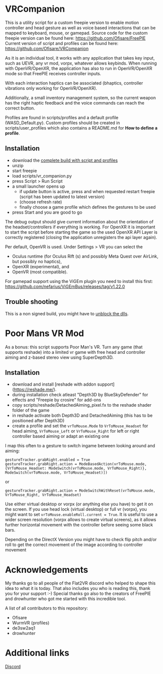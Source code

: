 # VRCompanion
This is a utility script for a custom freepie version to enable motion controller and head gesture as well as voice based interactions that can be mapped to keyboard, mouse, or gamepad.
Source code for the custom freepie version can be found here: https://github.com/Ofisare/FreePIE  
Current version of script and profiles can be found here: https://github.com/Ofisare/VRCompanion

As it is an individual tool, it works with any application that takes key input, such as UEVR, any vr mod, vorpx, whatever allows keybinds.
When running with OpenVR/OpenXR, the application has also to run in OpenVR/OpenXR mode so that FreePIE receives controller inputs.

With each interaction haptics can be associated (bhaptics, controller vibrations only working for OpenVR/OpenXR).

Additionally, a small inventory management system, so the current weapon has the right haptic feedback and the voice commands can reach the correct button.

Profiles are found in scripts/profiles and a default profile (WASD_Default.py).
Custom profiles should be created in scripts/user_profiles which also contains a README.md for **How to define a profile**.

## Installation
 - download the [complete build with script and profiles](https://github.com/Ofisare/VRCompanion/releases/tag/Release_2.0)
 - unzip
 - start freepie
 - load scripts/vr_companion.py
 - press Script > Run Script
 - a small launcher opens up
   - if update button is active, press and when requested restart freepie (script has been updated to latest version)
   - (choose refresh rate)
   - finally choose a game profile which defines the gestures to be used
 - press Start and you are good to go

The debug output should give current information about the orientation of the headset/controllers if everything is working.
For OpenXR it is important to start the script before starting the game so the used OpenXR API Layer is correctly registered (closing the application unregisters the api layer again).

Per default, OpenVR is used. Under Settings > VR you can select the
 - Oculus runtime (for Oculus Rift (s) and possibly Meta Quest over AirLink, but possibly no haptics),
 - OpenXR (experimental), and
 - OpenVR (most compatible).

For gamepad support using the ViGEm plugin you need to install this first: https://github.com/nefarius/ViGEmBus/releases/tag/v1.22.0

## Trouble shooting
This is a non signed build, you might have to [unblock the dlls](https://discord.com/channels/747967102895390741/1193837770767081492/1206458400960155698).  

# Poor Mans VR Mod
As a bonus: this script supports Poor Man's VR.
Turn any game (that supports reshade) into a limited vr game with free head and controller aiming and z-based stereo view using SuperDepth3D.

## Installation
 - download and install [reshade with addon support] (https://reshade.me/).
 - during installation check atleast "Depth3D by BlueSkyDefender" for effects and "Freepie by crosire" for add-ons
 - copy scripts/reshade/DetachedAiming_pixel.fx to the reshade shader folder of the game
 - in reshade activate both Depth3D and DetachedAiming (this has to be positioned after Depth3D)
 - create a profile and set the `vrToMouse.Mode` to `VrToMouse_Headset` for head aiming, `VrToMouse_Left` or `VrToMouse_Right` for left or right controller based aiming or adapt an existing one

I map this often to a gesture to switch ingame between looking around and aiming:
```
gestureTracker.grabRight.enabled = True
gestureTracker.grabRight.action = ModeBasedAction(vrToMouse.mode, {VrToMouse_Headset: ModeSwitch(vrToMouse.mode, VrToMouse_Right)}, ModeSwitch(vrToMouse.mode, VrToMouse_Headset)])
```
or
```
gestureTracker.grabRight.action = ModeSwitchWithReset(vrToMouse.mode, VrToMouse_Right, VrToMouse_Headset)
```

Use either virtual desktop or vorpx (or anything else you have) to get it on the screen.
If you use head lock (virtual desktop) or full vr (vorpx), you might want to set `vrToMouse.enableRoll.current = True`.
It is useful to use a wider screen resolution (vorpx allows to create virtual screens), as it allows further horizontal movement with the controller before seeing some black bars.

Depending on the DirectX Version you might have to check flip pitch and/or roll to get the correct movement of the image according to controller movement

# Acknowledgements
My thanks go to all people of the Flat2VR discord who helped to shape this idea to what it is today.
That also includes you who is reading this, thank you for your support :-)
Special thanks go also to the creators of FreePIE and drowhunter who got me started with this incredible tool.

A list of all contributors to this repository:
 - Ofisare
 - WurmVR (profiles)
 - de3sw2aq1
 - drowhunter

# Additional links
[Discord](https://discord.com/channels/747967102895390741/1193837770767081492/1193837770767081492)
